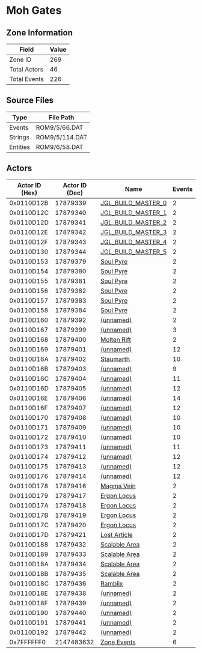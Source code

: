 # Moh Gates

## Zone Information

| Field        |   Value |
|--------------|---------|
| Zone ID      |     269 |
| Total Actors |      46 |
| Total Events |     226 |

## Source Files

| Type     | File Path      |
|----------|----------------|
| Events   | ROM9/5/66.DAT  |
| Strings  | ROM9/5/114.DAT |
| Entities | ROM9/6/58.DAT  |

## Actors

| Actor ID (Hex)   |   Actor ID (Dec) | Name                                                       |   Events |
|------------------|------------------|------------------------------------------------------------|----------|
| 0x0110D12B       |         17879339 | [JGL_BUILD_MASTER_0](./17879339%20-%20JGL_BUILD_MASTER_0/) |        2 |
| 0x0110D12C       |         17879340 | [JGL_BUILD_MASTER_1](./17879340%20-%20JGL_BUILD_MASTER_1/) |        2 |
| 0x0110D12D       |         17879341 | [JGL_BUILD_MASTER_2](./17879341%20-%20JGL_BUILD_MASTER_2/) |        2 |
| 0x0110D12E       |         17879342 | [JGL_BUILD_MASTER_3](./17879342%20-%20JGL_BUILD_MASTER_3/) |        2 |
| 0x0110D12F       |         17879343 | [JGL_BUILD_MASTER_4](./17879343%20-%20JGL_BUILD_MASTER_4/) |        2 |
| 0x0110D130       |         17879344 | [JGL_BUILD_MASTER_5](./17879344%20-%20JGL_BUILD_MASTER_5/) |        2 |
| 0x0110D153       |         17879379 | [Soul Pyre](./17879379%20-%20Soul%20Pyre/)                 |        2 |
| 0x0110D154       |         17879380 | [Soul Pyre](./17879380%20-%20Soul%20Pyre/)                 |        2 |
| 0x0110D155       |         17879381 | [Soul Pyre](./17879381%20-%20Soul%20Pyre/)                 |        2 |
| 0x0110D156       |         17879382 | [Soul Pyre](./17879382%20-%20Soul%20Pyre/)                 |        2 |
| 0x0110D157       |         17879383 | [Soul Pyre](./17879383%20-%20Soul%20Pyre/)                 |        2 |
| 0x0110D158       |         17879384 | [Soul Pyre](./17879384%20-%20Soul%20Pyre/)                 |        2 |
| 0x0110D160       |         17879392 | [(unnamed)](./17879392/)                                   |        2 |
| 0x0110D167       |         17879399 | [(unnamed)](./17879399/)                                   |        3 |
| 0x0110D168       |         17879400 | [Molten Rift](./17879400%20-%20Molten%20Rift/)             |        2 |
| 0x0110D169       |         17879401 | [(unnamed)](./17879401/)                                   |       12 |
| 0x0110D16A       |         17879402 | [Staumarth](./17879402%20-%20Staumarth/)                   |       10 |
| 0x0110D16B       |         17879403 | [(unnamed)](./17879403/)                                   |        9 |
| 0x0110D16C       |         17879404 | [(unnamed)](./17879404/)                                   |       11 |
| 0x0110D16D       |         17879405 | [(unnamed)](./17879405/)                                   |       12 |
| 0x0110D16E       |         17879406 | [(unnamed)](./17879406/)                                   |       14 |
| 0x0110D16F       |         17879407 | [(unnamed)](./17879407/)                                   |       12 |
| 0x0110D170       |         17879408 | [(unnamed)](./17879408/)                                   |       10 |
| 0x0110D171       |         17879409 | [(unnamed)](./17879409/)                                   |       10 |
| 0x0110D172       |         17879410 | [(unnamed)](./17879410/)                                   |       10 |
| 0x0110D173       |         17879411 | [(unnamed)](./17879411/)                                   |       11 |
| 0x0110D174       |         17879412 | [(unnamed)](./17879412/)                                   |       12 |
| 0x0110D175       |         17879413 | [(unnamed)](./17879413/)                                   |       12 |
| 0x0110D176       |         17879414 | [(unnamed)](./17879414/)                                   |       12 |
| 0x0110D178       |         17879416 | [Magma Vein](./17879416%20-%20Magma%20Vein/)               |        2 |
| 0x0110D179       |         17879417 | [Ergon Locus](./17879417%20-%20Ergon%20Locus/)             |        2 |
| 0x0110D17A       |         17879418 | [Ergon Locus](./17879418%20-%20Ergon%20Locus/)             |        2 |
| 0x0110D17B       |         17879419 | [Ergon Locus](./17879419%20-%20Ergon%20Locus/)             |        2 |
| 0x0110D17C       |         17879420 | [Ergon Locus](./17879420%20-%20Ergon%20Locus/)             |        2 |
| 0x0110D17D       |         17879421 | [Lost Article](./17879421%20-%20Lost%20Article/)           |        2 |
| 0x0110D188       |         17879432 | [Scalable Area](./17879432%20-%20Scalable%20Area/)         |        2 |
| 0x0110D189       |         17879433 | [Scalable Area](./17879433%20-%20Scalable%20Area/)         |        2 |
| 0x0110D18A       |         17879434 | [Scalable Area](./17879434%20-%20Scalable%20Area/)         |        2 |
| 0x0110D18B       |         17879435 | [Scalable Area](./17879435%20-%20Scalable%20Area/)         |        2 |
| 0x0110D18C       |         17879436 | [Ramblix](./17879436%20-%20Ramblix/)                       |        2 |
| 0x0110D18E       |         17879438 | [(unnamed)](./17879438/)                                   |        2 |
| 0x0110D18F       |         17879439 | [(unnamed)](./17879439/)                                   |        2 |
| 0x0110D190       |         17879440 | [(unnamed)](./17879440/)                                   |        2 |
| 0x0110D191       |         17879441 | [(unnamed)](./17879441/)                                   |        2 |
| 0x0110D192       |         17879442 | [(unnamed)](./17879442/)                                   |        2 |
| 0x7FFFFFF0       |       2147483632 | [Zone Events](./Zone%20Events/)                            |        6 |